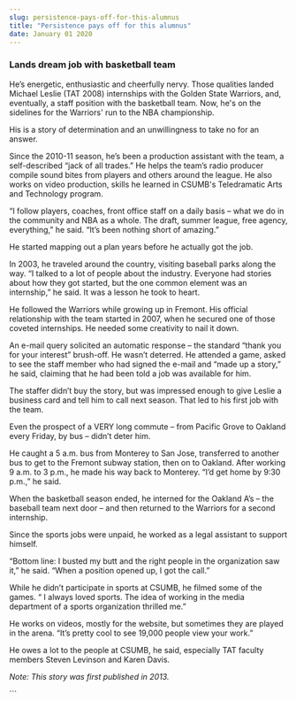 ```yaml
---
slug: persistence-pays-off-for-this-alumnus
title: "Persistence pays off for this alumnus"
date: January 01 2020
---
```


 
<h3>Lands dream job with basketball team</h3>
<p>
  He’s energetic, enthusiastic and cheerfully nervy. Those qualities landed
  Michael Leslie &#40;TAT 2008&#41; internships with the Golden State Warriors,
  and, eventually, a staff position with the basketball team. Now, he's on the
  sidelines for the Warriors' run to the NBA championship.
</p>
<p>
  His is a story of determination and an unwillingness to take no for an answer.
</p>
<p>
  Since the 2010&#45;11 season, he’s been a production assistant with the team,
  a self&#45;described “jack of all trades.” He helps the team’s radio producer
  compile sound bites from players and others around the league. He also works
  on video production, skills he learned in CSUMB's Teledramatic Arts and
  Technology program.
</p>
<p>
  “I follow players, coaches, front office staff on a daily basis – what we do
  in the community and NBA as a whole. The draft, summer league, free agency,
  everything,” he said. “It’s been nothing short of amazing.”
</p>
<p>He started mapping out a plan years before he actually got the job.</p>
<p>
  In 2003, he traveled around the country, visiting baseball parks along the
  way. “I talked to a lot of people about the industry. Everyone had stories
  about how they got started, but the one common element was an internship,” he
  said. It was a lesson he took to heart.
</p>
<p>
  He followed the Warriors while growing up in Fremont. His official
  relationship with the team started in 2007, when he secured one of those
  coveted internships. He needed some creativity to nail it down.
</p>
<p>
  An e&#45;mail query solicited an automatic response – the standard “thank you
  for your interest” brush&#45;off. He wasn’t deterred. He attended a game,
  asked to see the staff member who had signed the e&#45;mail and “made up a
  story,” he said, claiming that he had been told a job was available for him.
</p>
<p>
  The staffer didn’t buy the story, but was impressed enough to give Leslie a
  business card and tell him to call next season. That led to his first job with
  the team.
</p>
<p>
  Even the prospect of a VERY long commute – from Pacific Grove to Oakland every
  Friday, by bus – didn’t deter him.
</p>
<p>
  He caught a 5 a.m. bus from Monterey to San Jose, transferred to another bus
  to get to the Fremont subway station, then on to Oakland. After working 9 a.m.
  to 3 p.m., he made his way back to Monterey. “I’d get home by 9:30 p.m.,” he
  said.
</p>
<p>
  When the basketball season ended, he interned for the Oakland A’s – the
  baseball team next door – and then returned to the Warriors for a second
  internship.
</p>
<p>
  Since the sports jobs were unpaid, he worked as a legal assistant to support
  himself.
</p>
<p>
  “Bottom line: I busted my butt and the right people in the organization saw
  it,” he said. “When a position opened up, I got the call.”
</p>
<p>
  While he didn’t participate in sports at CSUMB, he filmed some of the games. “
  I always loved sports. The idea of working in the media department of a sports
  organization thrilled me.”
</p>
<p>
  He works on videos, mostly for the website, but sometimes they are played in
  the arena. “It’s pretty cool to see 19,000 people view your work.”
</p>
<p>
  He owes a lot to the people at CSUMB, he said, especially TAT faculty members
  Steven Levinson and Karen Davis.
</p>
<p><em>Note: This story was first published in 2013.</em></p>
```
